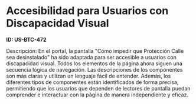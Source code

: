# Accesibilidad para Usuarios con Discapacidad Visual

**ID: US-BTC-472**

Descripción: En el portal, la pantalla "Cómo impedir que Protección Calle sea desinstalado" ha sido adaptada para ser accesible a usuarios con discapacidad visual. Todos los elementos de la página ahora siguen una secuencia lógica de navegación. Las descripciones de los componentes son más claras y utilizan un lenguaje fácil de entender. Además, los diferentes tipos de componentes están identificados de forma precisa, permitiendo que los usuarios que dependen de lectores de pantalla puedan comprender e interactuar con la página de manera independiente y eficaz.